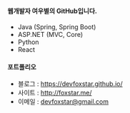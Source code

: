 #### 웹개발자 여우별의 GitHub입니다.

* Java (Spring, Spring Boot)
* ASP.NET (MVC, Core)
* Python
* React

#### 포트폴리오

* 블로그 : https://devfoxstar.github.io/
* 사이트 : http://foxstar.me/
* 이메일 : devfoxstar@gmail.com
